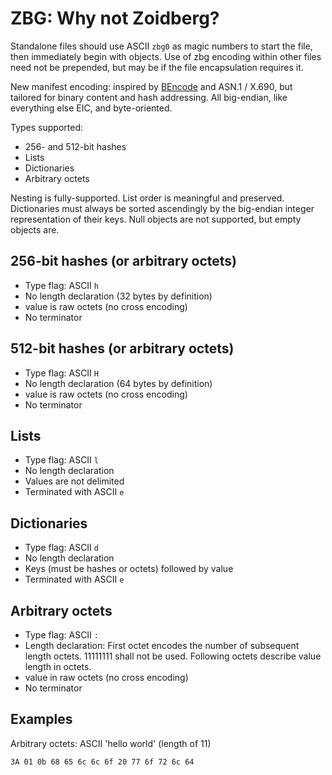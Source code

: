 ZBG: Why not Zoidberg?
==============

Standalone files should use ASCII ```zbg0``` as magic numbers to start the file, then immediately begin with objects. Use of zbg encoding within other files need not be prepended, but may be if the file encapsulation requires it.

New manifest encoding: inspired by [BEncode](https://wiki.theory.org/BitTorrentSpecification#Bencoding) and ASN.1 / X.690, but tailored for binary content and hash addressing. All big-endian, like everything else EIC, and byte-oriented.

Types supported:

+ 256- and 512-bit hashes
+ Lists
+ Dictionaries
+ Arbitrary octets

Nesting is fully-supported. List order is meaningful and preserved. Dictionaries must always be sorted ascendingly by the big-endian integer representation of their keys. Null objects are not supported, but empty objects are.

256-bit hashes (or arbitrary octets)
-----

+ Type flag: ASCII ```h```
+ No length declaration (32 bytes by definition)
+ value is raw octets (no cross encoding)
+ No terminator

512-bit hashes (or arbitrary octets)
-----

+ Type flag: ASCII ```H```
+ No length declaration (64 bytes by definition)
+ value is raw octets (no cross encoding)
+ No terminator

Lists
-----

+ Type flag: ASCII ```l```
+ No length declaration
+ Values are not delimited
+ Terminated with ASCII ```e```

Dictionaries
--------

+ Type flag: ASCII ```d```
+ No length declaration
+ Keys (must be hashes or octets) followed by value
+ Terminated with ASCII ```e```

Arbitrary octets
---------

+ Type flag: ASCII ```:```
+ Length declaration: First octet encodes the number of subsequent length octets. 11111111 shall not be used. Following octets describe value length in octets.
+ value in raw octets (no cross encoding)
+ No terminator

Examples
-------

Arbitrary octets: ASCII 'hello world' (length of 11)

```3A 01 0b 68 65 6c 6c 6f 20 77 6f 72 6c 64 ```